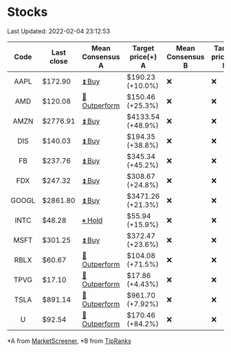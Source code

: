 # Stocks
Last Updated: 2022-02-04 23:12:53

|Code|Last close|Mean Consensus A|Target price(+) A|Mean Consensus B|Target price(+) B|
|:--:|-|-|-|-|-|
|AAPL|$172.90|[⏫ Buy](https://m.marketscreener.com/quote/stock/-4849/)|$190.23 (+10.0%)|❌|❌|
|AMD|$120.08|[🔼 Outperform](https://m.marketscreener.com/quote/stock/-19475876/)|$150.46 (+25.3%)|❌|❌|
|AMZN|$2776.91|[⏫ Buy](https://m.marketscreener.com/quote/stock/-12864605/)|$4133.54 (+48.9%)|❌|❌|
|DIS|$140.03|[⏫ Buy](https://m.marketscreener.com/quote/stock/-4842/)|$194.35 (+38.8%)|❌|❌|
|FB|$237.76|[⏫ Buy](https://m.marketscreener.com/quote/stock/-10547141/)|$345.34 (+45.2%)|❌|❌|
|FDX|$247.32|[⏫ Buy](https://m.marketscreener.com/quote/stock/-12585/)|$308.67 (+24.8%)|❌|❌|
|GOOGL|$2861.80|[⏫ Buy](https://m.marketscreener.com/quote/stock/-24203373/)|$3471.26 (+21.3%)|❌|❌|
|INTC|$48.28|[⏸ Hold](https://m.marketscreener.com/quote/stock/-4829/)|$55.94 (+15.9%)|❌|❌|
|MSFT|$301.25|[⏫ Buy](https://m.marketscreener.com/quote/stock/-4835/)|$372.47 (+23.6%)|❌|❌|
|RBLX|$60.67|[🔼 Outperform](https://m.marketscreener.com/quote/stock/-117793644/)|$104.08 (+71.5%)|❌|❌|
|TPVG|$17.10|[🔼 Outperform](https://m.marketscreener.com/quote/stock/-15933327/)|$17.86 (+4.43%)|❌|❌|
|TSLA|$891.14|[🔼 Outperform](https://m.marketscreener.com/quote/stock/-6344549/)|$961.70 (+7.92%)|❌|❌|
|U|$92.54|[🔼 Outperform](https://m.marketscreener.com/quote/stock/-112492634/)|$170.46 (+84.2%)|❌|❌|


*A from [MarketScreener](https://www.marketscreener.com), *B from [TipRanks](https://www.tipranks.com)
